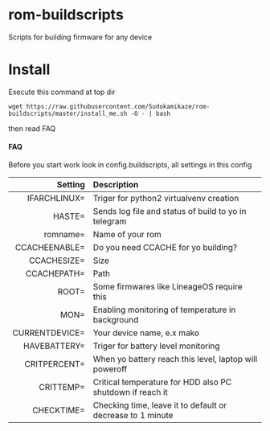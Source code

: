 # rom-buildscripts
Scripts for building firmware for any device

# Install
Execute this command at top dir

`wget https://raw.githubusercontent.com/Sudokamikaze/rom-buildscripts/master/install_me.sh -O - | bash `

then read FAQ

#### FAQ

Before you start work look in config.buildscripts, all settings in this config

Setting | Description
-------:|:-------------------------
IFARCHLINUX=  | Triger for python2 virtualvenv creation
HASTE=        | Sends log file and status of build to yo in telegram
romname=      | Name of your rom
CCACHEENABLE= | Do you need CCACHE for yo building?
CCACHESIZE=   | Size
CCACHEPATH=   | Path
ROOT=         | Some firmwares like LineageOS require this
MON=          | Enabling monitoring of temperature in background
CURRENTDEVICE=| Your device name, e.x mako
HAVEBATTERY=| Triger for battery level monitoring
CRITPERCENT=| When yo battery reach this level, laptop will poweroff
CRITTEMP=| Critical temperature for HDD also PC shutdown if reach it
CHECKTIME=| Checking time, leave it to default or decrease to 1 minute

